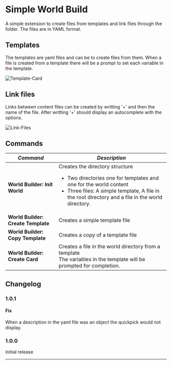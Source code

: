 # Simple World Build

A simple extension to create files from templates and link files through the folder.
The files are in YAML format.

## Templates

The templates are yaml files and can be to create files from them.
When a file is created from a template there will be a prompt to set each variable in the template.

<img src="https://i.ibb.co/7Rjxshv/Template-Card.png" alt="Template-Card" border="0">

## Link files

Links between content files can be created by writting '+' and then the name of the file. After writting '+' should display an autocomplete with the options.

<img src="https://i.ibb.co/HgfstWB/My-Movie.gif" alt="Link-Files" border="0">

## Commands

|***Command***                    |***Description***                     |
|---------------------------------|--------------------------------------|
|**World Builder: Init World**    |Creates the directory structure<br><ul><li>Two directories one for templates and one for the world content</li><li>Three files: A simple template, A file in the root directory and a file in the world directory.</li></ul>|
|**World Builder: Create Template**|Creates a simple template file        |
|**World Builder: Copy Template**  |Creates a copy of a template file     |
|**World Builder: Create Card**    |Creates a file in the world directory from a template<br>The variables in the template will be prompted for completion.|
 
## Changelog

### 1.0.1

#### Fix

When a description in the yaml file was an object the quickpick would not display.

### 1.0.0

Initial release

-----------------------------------------------------------------------------------------------------------